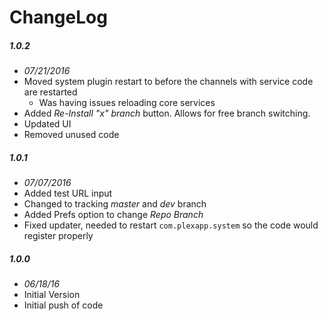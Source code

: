 # ChangeLog

##### 1.0.2
- _07/21/2016_
- Moved system plugin restart to before the channels with service code are restarted
  - Was having issues reloading core services
- Added _Re-Install "x" branch_ button.  Allows for free branch switching.
- Updated UI
- Removed unused code

##### 1.0.1
- _07/07/2016_
- Added test URL input
- Changed to tracking _master_ and _dev_ branch
- Added Prefs option to change _Repo Branch_
- Fixed updater, needed to restart `com.plexapp.system` so the code would register properly

##### 1.0.0
- _06/18/16_
- Initial Version
- Initial push of code
